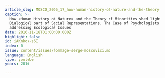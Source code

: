 ```yaml
---
article_slug: MOSCO_2016_17_how-human-history-of-nature-and-the-theory-of-minorities-shed
caption: >-
  How «Human History of Nature» and the Theory of Minorities shed light on the
  Dialogical part of Social Representations. The Case of Psychologists
  addressing Ecological Issues
date: 2016-11-18T01:00:00.000Z
highlight: false
id: iAKnkos-s6I
index: 0
issue: content/issues/hommage-serge-moscovici.md
language: English
type: youtube
years: 2016

---
```

